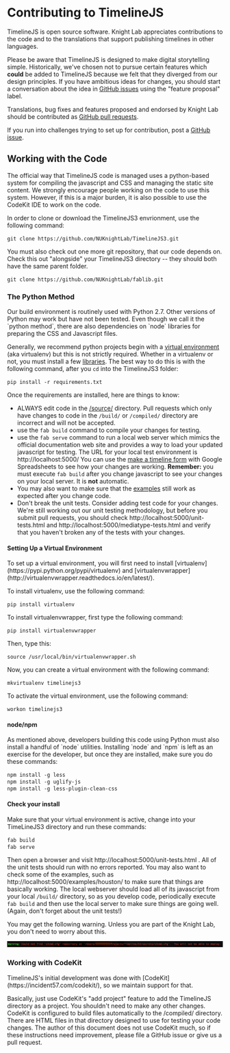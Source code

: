 <h1>Contributing to TimelineJS</h1>

TimelineJS is open source software. Knight Lab appreciates contributions to the code and to the translations that support publishing timelines in other languages.

Please be aware that TimelineJS is designed to make digital storytelling simple. Historically, we've chosen not to pursue certain features which **could** be added to TimelineJS because we felt that they diverged from our design principles. If you have ambitious ideas for changes, you should start a conversation about the idea in [GitHub issues](https://github.com/NUKnightLab/TimelineJS3/issues) using the "feature proposal" label. 

Translations, bug fixes and features proposed and endorsed by Knight Lab should be contributed as [GitHub pull requests](https://help.github.com/articles/using-pull-requests/).

If you run into challenges trying to set up for contribution, post a [GitHub issue](https://github.com/NUKnightLab/TimelineJS3/issues).

<h2>Working with the Code</h2>

The official way that TimelineJS code is managed uses a python-based system for compiling the javascript and CSS and managing the static site content. We strongly encourage people working on the code to use this system. However, if this is a major burden, it is also possible to use the CodeKit IDE to work on the code.

In order to clone or download the TimelineJS3 envrionment, use the following command:

    git clone https://github.com/NUKnightLab/TimelineJS3.git
    
You must also check out one more git repository, that our code depends on. Check this out "alongside" your TimelineJS3 directory -- they should both have the same parent folder.

    git clone https://github.com/NUKnightLab/fablib.git
    
<h3>The Python Method</h3>
Our build environment is routinely used with Python 2.7. Other versions of Python may work but have not been tested. Even though we call it the `python method`, there are also dependencies on `node` libraries for preparing the CSS and Javascript files.

Generally, we recommend python projects begin with a [virtual environment](http://docs.python-guide.org/en/latest/dev/virtualenvs/) (aka virtualenv) but this is not strictly required. Whether in a virtualenv or not, you must install a few [libraries](https://github.com/NUKnightLab/TimelineJS3/blob/master/requirements.txt). The best way to do this is with the following command, after you `cd` into the TimelineJS3 folder:

    pip install -r requirements.txt

Once the requirements are installed, here are things to know:

* ALWAYS edit code in the [/source/](https://github.com/NUKnightLab/TimelineJS3/tree/master/source) directory. Pull requests which only have changes to code in the `/build/` or `/compiled/` directory are incorrect and will not be accepted.
* use the `fab build` command to compile your changes for testing.
* use the `fab serve` command to run a local web server which mimics the official documentation web site and provides a way to load your updated javascript for testing. The URL for your local test environment is http://localhost:5000/ You can use the [make a timeline form](http://localhost:5000/#make) with Google Spreadsheets to see how your changes are working. **Remember:** you must execute `fab build` after you change javascript to see your changes on your local server. It is **not** automatic.
* You may also want to make sure that the [examples](http://localhost:5000/#examples) still work as expected after you change code.
* Don't break the unit tests. Consider adding test code for your changes. We're still working out our unit testing methodology, but before you submit pull requests, you should check http://localhost:5000/unit-tests.html and http://localhost:5000/mediatype-tests.html and verify that you haven't broken any of the tests with your changes.

<h4>Setting Up a Virtual Environment</h4>
To set up a virtual environment, you will first need to install [virtualenv](https://pypi.python.org/pypi/virtualenv) and [virtualenvwrapper](http://virtualenvwrapper.readthedocs.io/en/latest/).

To install virtualenv, use the following command:

    pip install virtualenv
    
To install virtualenvwrapper, first type the following command:

    pip install virtualenvwrapper
    
Then, type this:

    source /usr/local/bin/virtualenvwrapper.sh
    
Now, you can create a virtual environment with the following command:

    mkvirtualenv timelinejs3
    
To activate the virtual environment, use the following command:

    workon timelinejs3

<h4>node/npm</h4>
As mentioned above, developers building this code using Python must also install a handful of `node` utilities. Installing `node` and `npm` is left as an exercise for the developer, but once they are installed, make sure you do these commands:

    npm install -g less
    npm install -g uglify-js
    npm install -g less-plugin-clean-css
    

<h4>Check your install</h4>
Make sure that your virtual environment is active, change into your TimeLineJS3 directory and run these commands:

	fab build
	fab serve

Then open a browser and visit http://localhost:5000/unit-tests.html . All of the unit tests should run with no errors reported. You may also want to check some of the examples, such as http://localhost:5000/examples/houston/ to make sure that things are basically working. The local webserver should load all of its javascript from your local `/build/` directory, so as you develop code, periodically execute `fab build` and then use the local server to make sure things are going well. (Again, don't forget about the unit tests!)

You may get the following warning. Unless you are part of the Knight Lab, you don't need to worry about this.

![alt text](warningimage.png "Warning Screenshot")


<h3>Working with CodeKit</h3>
TimelineJS's initial development was done with [CodeKit](https://incident57.com/codekit/), so we maintain support for that. 

Basically, just use CodeKit's "add project" feature to add the TimelineJS directory as a project. You shouldn't need to make any other changes. CodeKit is configured to build files automatically to the /compiled/ directory. There are HTML files in that directory designed to use for testing your code changes. The author of this document does not use CodeKit much, so if these instructions need improvement, please file a GitHub issue or give us a pull request.
